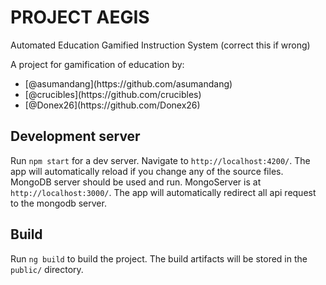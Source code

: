 # PROJECT AEGIS

Automated Education Gamified Instruction System (correct this if wrong)

A project for gamification of education by:
<ul>
<li>[@asumandang](https://github.com/asumandang)</li>
<li>[@crucibles](https://github.com/crucibles)</li>
<li>[@Donex26](https://github.com/Donex26)</li>
</ul>

## Development server

Run `npm start` for a dev server. Navigate to `http://localhost:4200/`. The app will automatically reload if you change any of the source files.
MongoDB server should be used and run. MongoServer is at `http://localhost:3000/`. The app will automatically redirect all api request to the mongodb server.


## Build

Run `ng build` to build the project. The build artifacts will be stored in the `public/` directory.


